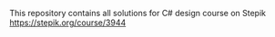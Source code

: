 This repository contains all solutions for C# design course on Stepik
https://stepik.org/course/3944
